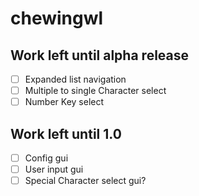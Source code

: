 # chewingwl

## Work left until alpha release
- [ ] Expanded list navigation
- [ ] Multiple to single Character select
- [ ] Number Key select

## Work left until 1.0
- [ ] Config gui
- [ ] User input gui
- [ ] Special Character select gui?
